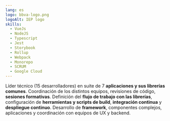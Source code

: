 ```yaml
---
lang: es
logo: bbva-logo.png
logoAlt: IEP logo
skills:
  - VueJs
  - NodeJS
  - Typescript
  - Jest
  - Storybook
  - Rollup
  - Webpack
  - Monorepo
  - SCRUM
  - Google Cloud
---
```


Líder técnico (15 desarrolladores) en suite de 7 **aplicaciones y sus librerías comunes**. Coordinación de los distintos equipos, revisiones de código, **sesiones formativas**. Definición del **flujo de trabajo con las librerías**, configuración de **herramientas y scripts de build**, **integración continua** y **despliegue continuo**. Desarrollo de **framework**, componentes complejos, aplicaciones y coordinación con equipos de UX y backend.
